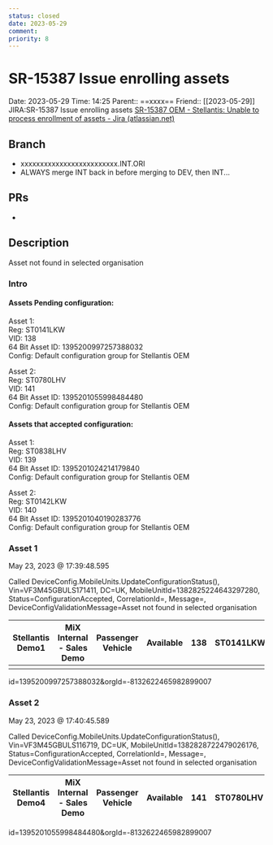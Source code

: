 ```yaml
---
status: closed
date: 2023-05-29
comment: 
priority: 8
---
```


# SR-15387 Issue enrolling assets

Date: 2023-05-29 Time: 14:25
Parent:: ==xxxx==
Friend:: [[2023-05-29]]
JIRA:SR-15387 Issue enrolling assets
[SR-15387 OEM - Stellantis: Unable to process enrollment of assets - Jira (atlassian.net)](https://csojiramixtelematics.atlassian.net/browse/SR-15387)

## Branch

- xxxxxxxxxxxxxxxxxxxxxxxxx.INT.ORI
- ALWAYS merge INT back in before merging to DEV, then INT...

## PRs

- 

## Description

Asset not found in selected organisation

### Intro 

#### Assets Pending configuration:  

Asset 1:  
Reg: ST0141LKW  
VID: 138  
64 Bit Asset ID: 1395200997257388032  
Config: Default configuration group for Stellantis OEM

Asset 2:  
Reg: ST0780LHV  
VID: 141  
64 Bit Asset ID: 1395201055998484480  
Config: Default configuration group for Stellantis OEM  
  
#### Assets that accepted configuration:  

Asset 1:  
Reg: ST0838LHV  
VID: 139  
64 Bit Asset ID: 1395201024214179840  
Config: Default configuration group for Stellantis OEM

Asset 2:  
Reg: ST0142LKW  
VID: 140  
64 Bit Asset ID: 1395201040190283776  
Config: Default configuration group for Stellantis OEM

### Asset 1

May 23, 2023 @ 17:39:48.595

Called DeviceConfig.MobileUnits.UpdateConfigurationStatus(), Vin=VF3M45GBULS171411, DC=UK, MobileUnitId=1382825224643297280, Status=ConfigurationAccepted, CorrelationId=, Message=, DeviceConfigValidationMessage=Asset not found in selected organisation

| Stellantis Demo1 | MiX Internal - Sales Demo | Passenger Vehicle | Available | 138 | ST0141LKW |
| ---------------- | ------------------------- | ----------------- | --------- | --- | --------- |
|                  |                           |                   |           |     |           |

id=1395200997257388032&orgId=-8132622465982899007

### Asset 2

May 23, 2023 @ 17:40:45.589

Called DeviceConfig.MobileUnits.UpdateConfigurationStatus(), Vin=VF3M45GBULS116719, DC=UK, MobileUnitId=1382828722479026176, Status=ConfigurationAccepted, CorrelationId=, Message=, DeviceConfigValidationMessage=Asset not found in selected organisation

| Stellantis Demo4 | MiX Internal - Sales Demo | Passenger Vehicle | Available | 141 | ST0780LHV |
| ---------------- | ------------------------- | ----------------- | --------- | --- | --------- |

id=1395201055998484480&orgId=-8132622465982899007

